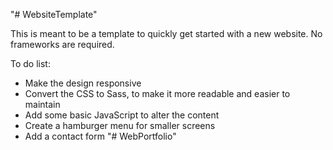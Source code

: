 "# WebsiteTemplate" 

This is meant to be a template to quickly get started with a new website.
No frameworks are required.

To do list:
- Make the design responsive
- Convert the CSS to Sass, to make it more readable and easier to maintain
- Add some basic JavaScript to alter the content
- Create a hamburger menu for smaller screens
- Add a contact form
"# WebPortfolio" 
